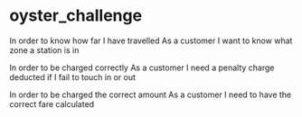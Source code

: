 # oyster_challenge
<!-- In order to use public transport
As a customer
I want money on my card

In order to keep using public transport
As a customer
I want to add money to my card

In order to protect my money
As a customer
I don't want to put too much money on my card -->

<!-- In order to pay for my journey
As a customer
I need my fare deducted from my card -->

<!-- In order to get through the barriers
As a customer
I need to touch in and out -->

<!-- In order to pay for my journey
As a customer
I need to have the minimum amount for a single journey -->

<!-- In order to pay for my journey
As a customer
I need to pay for my journey when it's complete -->

<!-- In order to pay for my journey
As a customer
I need to know where I've travelled from -->

[comment]: <> (In order to know where I have been)

[comment]: <> (As a customer)

[comment]: <> (I want to see to all my previous trips)

In order to know how far I have travelled
As a customer
I want to know what zone a station is in

In order to be charged correctly
As a customer
I need a penalty charge deducted if I fail to touch in or out

In order to be charged the correct amount
As a customer
I need to have the correct fare calculated
